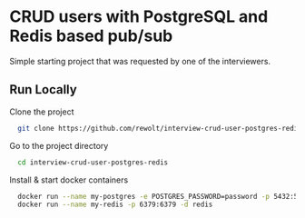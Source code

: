 
# CRUD users with PostgreSQL and Redis based pub/sub

Simple starting project that was requested by one of the interviewers.


## Run Locally

Clone the project

```bash
  git clone https://github.com/rewolt/interview-crud-user-postgres-redis.git
```

Go to the project directory

```bash
  cd interview-crud-user-postgres-redis
```

Install & start docker containers

```bash
  docker run --name my-postgres -e POSTGRES_PASSWORD=password -p 5432:5432 -d postgres
  docker run --name my-redis -p 6379:6379 -d redis
```

